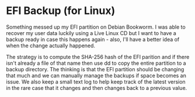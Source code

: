 # EFI Backup (for Linux)

Something messed up my EFI partition on Debian Bookworm. I was able to
recover my user data luckily using a Live Linux CD but I want to have
a backup ready in case this happens again - also, I'll have a better
idea of when the change actually happened.

The strategy is to compute the SHA-256 hash of the EFI parition and if
there isn't already a file of that name then use dd to copy the entire
partition to a backup directory. The thinking is that the EFI
partition should be changing that much and we can manually manage the
backups if space becomes an issue. We also keep a small text log to
help keep track of the latest version in the rare case that it changes
and then changes back to a previous value.
